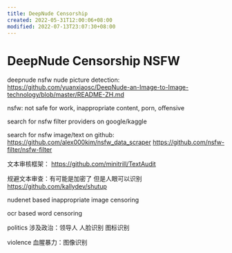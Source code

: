 ```yaml
---
title: DeepNude Censorship
created: 2022-05-31T12:00:06+08:00
modified: 2022-07-13T23:07:30+08:00
---
```


# DeepNude Censorship NSFW

deepnude nsfw nude picture detection:
https://github.com/yuanxiaosc/DeepNude-an-Image-to-Image-technology/blob/master/README-ZH.md

nsfw: not safe for work, inappropriate content, porn, offensive

search for nsfw filter providers on google/kaggle

search for nsfw image/text on github:
https://github.com/alex000kim/nsfw_data_scraper
https://github.com/nsfw-filter/nsfw-filter

文本审核框架：
https://github.com/minitrill/TextAudit

规避文本审查：有可能是加密了 但是人眼可以识别
https://github.com/kallydev/shutup

nudenet based inappropriate image censoring

ocr based word censoring

politics
涉及政治：领导人 人脸识别 图标识别

violence 
血腥暴力：图像识别
